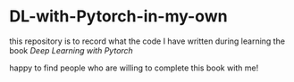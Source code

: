 # DL-with-Pytorch-in-my-own
this repository is to record what the code I have written during learning the book *Deep Learning with Pytorch*

happy to find people who are willing to complete this book with me! 
